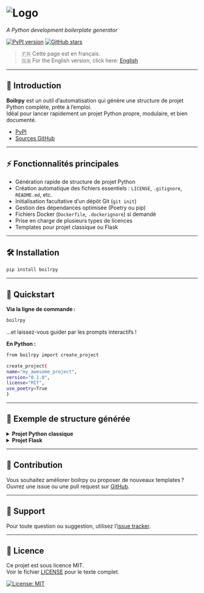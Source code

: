 # ![Logo](https://wesy.fr/img/logo-no-background.svg)

_A Python development boilerplate generator_

[![PyPI version](https://badge.fury.io/py/boilrpy.svg)](https://pypi.org/project/boilrpy/)
[![GitHub stars](https://img.shields.io/github/stars/tabodino/boilrpy?style=social)](https://github.com/tabodino/boilrpy)

> 🇫🇷 Cette page est en français.  
> 🇬🇧 For the English version, click here: [English](/index.md)

---

## 🚀 Introduction

**Boilrpy** est un outil d’automatisation qui génère une structure de projet Python complète, prête à l’emploi.  
Idéal pour lancer rapidement un projet Python propre, modulaire, et bien documenté.

- [PyPI](https://pypi.org/project/boilrpy/)
- [Sources GitHub](https://github.com/tabodino/boilrpy)

---

## ⚡ Fonctionnalités principales

- Génération rapide de structure de projet Python
- Création automatique des fichiers essentiels : `LICENSE`, `.gitignore`, `README.md`, etc.
- Initialisation facultative d’un dépôt Git (`git init`)
- Gestion des dépendances optimisée (Poetry ou pip)
- Fichiers Docker (`Dockerfile`, `.dockerignore`) si demandé
- Prise en charge de plusieurs types de licences
- Templates pour projet classique ou Flask

---

## 🛠️ Installation

```bash
pip install boilrpy
```

---

## 🚦 Quickstart

**Via la ligne de commande :**

```bash
boilrpy
```

...et laissez-vous guider par les prompts interactifs !

**En Python :**

```bash
from boilrpy import create_project

create_project(
name="my_awesome_project",
version="0.1.0",
license="MIT",
use_poetry=True
)
```


---

## 📁 Exemple de structure générée

<details>
<summary><b>Projet Python classique</b></summary>

```
your_project/
├── Dockerfile (si demandé)
├── .dockerignore (si demandé)
├── .gitignore
├── LICENSE
├── README.md
├── pyproject.toml / requirements.txt
├── main.py
└── tests/
└── init.py
```

</details>

<details>
<summary><b>Projet Flask</b></summary>

```
your_project/
├── Dockerfile (si demandé)
├── .dockerignore (si demandé)
├── .gitignore
├── .env
├── LICENSE
├── README.md
├── pyproject.toml / requirements.txt
├── app.py
├── static/
│ ├── css/
│ └── js/
├── templates/
│ └── base.html
│ └── index.html
└── tests/
└── init.py
```

</details>

---

## 🙌 Contribution

Vous souhaitez améliorer boilrpy ou proposer de nouveaux templates ?  
Ouvrez une issue ou une pull request sur [GitHub](https://github.com/tabodino/boilrpy).

---

## 💬 Support

Pour toute question ou suggestion, utilisez l’[issue tracker](https://github.com/tabodino/boilrpy/issues).

---

## 📄 Licence

Ce projet est sous licence MIT.  
Voir le fichier [LICENSE](../../LICENSE) pour le texte complet.

[![License: MIT](https://img.shields.io/badge/License-MIT-yellow.svg)](../../LICENSE)


